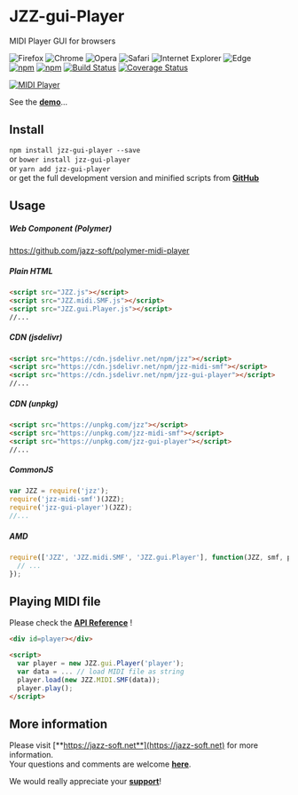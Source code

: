 # JZZ-gui-Player

MIDI Player GUI for browsers

![Firefox](https://jazz-soft.github.io/img/firefox.jpg)
![Chrome](https://jazz-soft.github.io/img/chrome.jpg)
![Opera](https://jazz-soft.github.io/img/opera.jpg)
![Safari](https://jazz-soft.github.io/img/safari.jpg)
![Internet Explorer](https://jazz-soft.github.io/img/msie.jpg)
![Edge](https://jazz-soft.github.io/img/edgc.jpg)  
[![npm](https://img.shields.io/npm/v/jzz-gui-player.svg)](https://www.npmjs.com/package/jzz-gui-player)
[![npm](https://img.shields.io/npm/dt/jzz-gui-player.svg)](https://www.npmjs.com/package/jzz-gui-player)
[![Build Status](https://travis-ci.com/jazz-soft/JZZ-gui-Player.svg?branch=master)](https://travis-ci.com/jazz-soft/JZZ-gui-Player)
[![Coverage Status](https://coveralls.io/repos/github/jazz-soft/JZZ-gui-Player/badge.svg?branch=master)](https://coveralls.io/github/jazz-soft/JZZ-gui-Player?branch=master)

[![MIDI Player](https://jazz-soft.github.io/img/midi-player.png)](https://jazz-soft.net/doc/JZZ/midiplayer.html)

See the [**demo**](https://jazz-soft.github.io/modules/smf/index.html)...

## Install

`npm install jzz-gui-player --save`  
or `bower install jzz-gui-player`  
or `yarn add jzz-gui-player`  
or get the full development version and minified scripts from [**GitHub**](https://github.com/jazz-soft/JZZ-gui-Player)

## Usage

##### Web Component (Polymer)

https://github.com/jazz-soft/polymer-midi-player

##### Plain HTML

```html
<script src="JZZ.js"></script>
<script src="JZZ.midi.SMF.js"></script>
<script src="JZZ.gui.Player.js"></script>
//...
```

##### CDN (jsdelivr)

```html
<script src="https://cdn.jsdelivr.net/npm/jzz"></script>
<script src="https://cdn.jsdelivr.net/npm/jzz-midi-smf"></script>
<script src="https://cdn.jsdelivr.net/npm/jzz-gui-player"></script>
//...
```

##### CDN (unpkg)

```html
<script src="https://unpkg.com/jzz"></script>
<script src="https://unpkg.com/jzz-midi-smf"></script>
<script src="https://unpkg.com/jzz-gui-player"></script>
//...
```

##### CommonJS

```js
var JZZ = require('jzz');
require('jzz-midi-smf')(JZZ);
require('jzz-gui-player')(JZZ);
//...
```

##### AMD

```js
require(['JZZ', 'JZZ.midi.SMF', 'JZZ.gui.Player'], function(JZZ, smf, player) {
  // ...
});
```

## Playing MIDI file

Please check the [**API Reference**](https://jazz-soft.net/doc/JZZ/midiplayer.html) !

```html
<div id=player></div>

<script>
  var player = new JZZ.gui.Player('player');
  var data = ... // load MIDI file as string
  player.load(new JZZ.MIDI.SMF(data));
  player.play();
</script>
```

## More information

Please visit [**https://jazz-soft.net**](https://jazz-soft.net) for more information.  
Your questions and comments are welcome [**here**](https://jazz-soft.org).

We would really appreciate your [**support**](https://jazz-soft.net/donate)!

